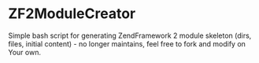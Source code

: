 ZF2ModuleCreator
================

Simple bash script for generating ZendFramework 2 module skeleton (dirs, files, initial content) - no longer maintains, feel free to fork and modify on Your own.